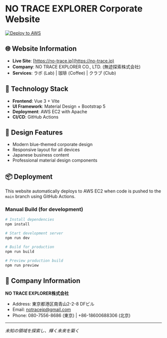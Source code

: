 # NO TRACE EXPLORER Corporate Website

[![Deploy to AWS](https://github.com/kenkakuma/NTE-company-website/actions/workflows/deploy.yml/badge.svg)](https://github.com/kenkakuma/NTE-company-website/actions/workflows/deploy.yml)

## 🌐 Website Information

- **Live Site**: [https://no-trace.jp](https://no-trace.jp)
- **Company**: NO TRACE EXPLORER CO., LTD. (無迹探索株式会社)
- **Services**: ラボ (Lab) | 珈琲 (Coffee) | クラブ (Club)

## 🚀 Technology Stack

- **Frontend**: Vue 3 + Vite
- **UI Framework**: Material Design + Bootstrap 5
- **Deployment**: AWS EC2 with Apache
- **CI/CD**: GitHub Actions

## 🎨 Design Features

- Modern blue-themed corporate design
- Responsive layout for all devices
- Japanese business content
- Professional material design components

## 📦 Deployment

This website automatically deploys to AWS EC2 when code is pushed to the `main` branch using GitHub Actions.

### Manual Build (for development)

```bash
# Install dependencies
npm install

# Start development server
npm run dev

# Build for production
npm run build

# Preview production build
npm run preview
```

## 🏢 Company Information

**NO TRACE EXPLORER株式会社**
- Address: 東京都港区南青山2-2-8 DFビル
- Email: notracejp@gmail.com
- Phone: 080-7556-8686 (東京) | +86-18600688306 (北京)

---

*未知の領域を探索し、輝く未来を築く*
